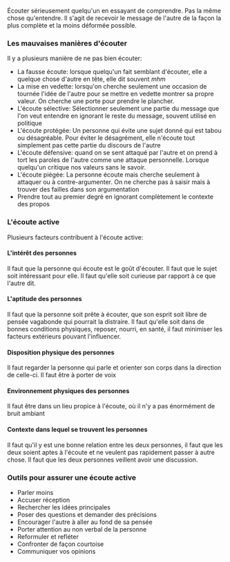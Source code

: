 Écouter sérieusement quelqu'un en essayant de comprendre. Pas la même chose qu'entendre. Il s'agit de recevoir le message de l'autre de la façon la plus complète et la moins déformée possible.

### Les mauvaises manières d'écouter
Il y a plusieurs manière de ne pas bien écouter:
- La fausse écoute: lorsque quelqu'un fait semblant d'écouter, elle a quelque chose d'autre en tête, elle dit souvent *mhm*
- La mise en vedette: lorsqu'on cherche seulement une occasion de tournée l'idée de l'autre pour se mettre en vedette montrer sa propre valeur. On cherche une porte pour prendre le plancher.
- L'écoute sélective: Sélectionner seulement une partie du message que l'on veut entendre en ignorant le reste du message, souvent utilisé en politique
- L'écoute protégée: Un personne qui évite une sujet donné qui est tabou ou désagréable. Pour éviter le désagrément, elle n'écoute tout simplement pas cette partie du discours de l'autre
- L'écoute défensive: quand on se sent attaqué par l'autre et on prend à tort les paroles de l'autre comme une attaque personnelle. Lorsque quelqu'un critique nos valeurs sans le savoir.
- L'écoute piégée: La personne écoute mais cherche seulement à attaquer ou à contre-argumenter. On ne cherche pas à saisir mais à trouver des failles dans son argumentation
- Prendre tout au premier degré en ignorant complètement le contexte des propos
### L'écoute active
Plusieurs facteurs contribuent à l'écoute active:
#### L'intérêt des personnes
Il faut que la personne qui écoute est le goût d'écouter. Il faut que le sujet soit intéressant pour elle. Il faut qu'elle soit curieuse par rapport à ce que l'autre dit.
#### L'aptitude des personnes
Il faut que la personne soit prête à écouter, que son esprit soit libre de pensée vagabonde qui pourrait la distraire. Il faut qu'elle soit dans de bonnes conditions physiques, reposer, nourri, en santé, il faut minimiser les facteurs extérieurs pouvant l'influencer.
#### Disposition physique des personnes
Il faut regarder la personne qui parle et orienter son corps dans la direction de celle-ci. Il faut être à porter de voix
#### Environnement physiques des personnes
Il faut être dans un lieu propice à l'écoute, où il n'y a pas énormément de bruit ambiant
#### Contexte dans lequel se trouvent les personnes
Il faut qu'il y est une bonne relation entre les deux personnes, il faut que les deux soient aptes à l'écoute et ne veulent pas rapidement passer à autre chose. Il faut que les deux personnes veillent avoir une discussion.

### Outils pour assurer une écoute active
- Parler moins
- Accuser réception
- Rechercher les idées principales
- Poser des questions et demander des précisions
- Encourager l'autre à aller au fond de sa pensée
- Porter attention au non verbal de la personne
- Reformuler et refléter
- Confronter de façon courtoise
- Communiquer vos opinions